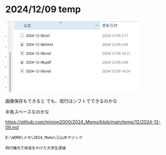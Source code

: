# 2024/12/09 temp



![image-20241209142447152](assets/image-20241209142447152.png)

画像保存もできると
でも、改行はシフトでできるのかな  

半角スペースなのかな

https://github.com/minion2000/2024_Memo/blob/main/temp/12/2024-12-09.md





```text
D:\WORK\メモ\2024_Memo\三山木マジック

飛行機内で体液をかけた大学生逮捕


```



